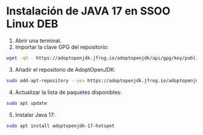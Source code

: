 # Instalación de JAVA 17 en SSOO Linux DEB

1. Abrir una terminal.
2. Importar la clave GPG del repositorio:

```sh
wget -qO - https://adoptopenjdk.jfrog.io/adoptopenjdk/api/gpg/key/public | sudo apt-key add -
```

3. Añadir el repositorio de AdoptOpenJDK:

 ```sh
sudo add-apt-repository --yes https://adoptopenjdk.jfrog.io/adoptopenjdk/deb/
```

4. Actualizar la lista de paquetes disponibles:
 ```sh
sudo apt update
```
5. Instalar Java 17:
```sh
sudo apt install adoptopenjdk-17-hotspot
```
